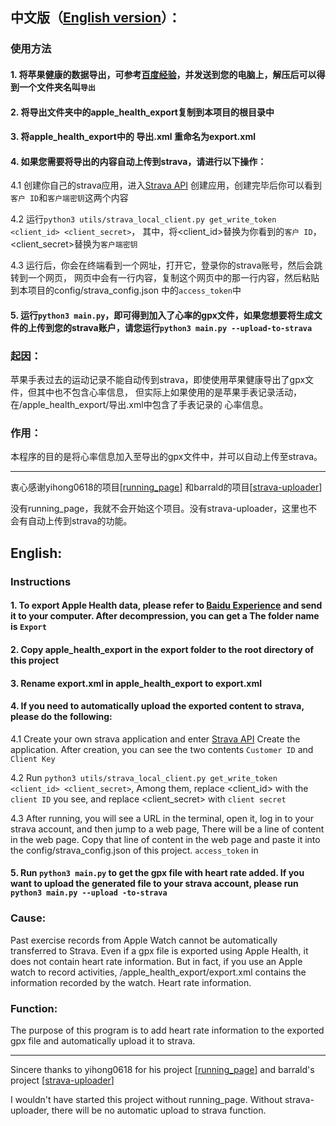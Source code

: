 ## 中文版（[English version](#English)）：

### 使用方法

#### 1. 将苹果健康的数据导出，可参考[百度经验](https://jingyan.baidu.com/article/e9fb46e167cc6b3421f766e1.html)，并发送到您的电脑上，解压后可以得到一个文件夹名叫`导出`

#### 2. 将导出文件夹中的apple_health_export复制到本项目的根目录中

#### 3. 将apple_health_export中的 导出.xml 重命名为export.xml

#### 4. 如果您需要将导出的内容自动上传到strava，请进行以下操作：

4.1 创建你自己的strava应用，进入[Strava API](https://www.strava.com/settings/api)
创建应用，创建完毕后你可以看到`客户 ID`和`客户端密钥`这两个内容

4.2 运行`python3 utils/strava_local_client.py get_write_token <client_id> <client_secret>`，
其中，将<client_id>替换为你看到的`客户 ID`，<client_secret>替换为`客户端密钥`

4.3
运行后，你会在终端看到一个网址，打开它，登录你的strava账号，然后会跳转到一个网页，
网页中会有一行内容，复制这个网页中的那一行内容，然后粘贴到本项目的config/strava_config.json
中的`access_token`中

#### 5. 运行`python3 main.py`，即可得到加入了心率的gpx文件，如果您想要将生成文件的上传到您的strava账户，请您运行`python3 main.py --upload-to-strava`

### 起因：

苹果手表过去的运动记录不能自动传到strava，即使使用苹果健康导出了gpx文件，但其中也不包含心率信息，
但实际上如果使用的是苹果手表记录活动，在/apple_health_export/导出.xml中包含了手表记录的
心率信息。

### 作用：

本程序的目的是将心率信息加入至导出的gpx文件中，并可以自动上传至strava。

------

衷心感谢yihong0618的项目[[running_page](https://github.com/yihong0618/running_page)]
和barrald的项目[[strava-uploader](https://github.com/barrald/strava-uploader)]

没有running_page，我就不会开始这个项目。没有strava-uploader，这里也不会有自动上传到strava的功能。

## English:

### Instructions

#### 1. To export Apple Health data, please refer to [Baidu Experience](https://jingyan.baidu.com/article/e9fb46e167cc6b3421f766e1.html) and send it to your computer. After decompression, you can get a The folder name is `Export`

#### 2. Copy apple_health_export in the export folder to the root directory of this project

#### 3. Rename export.xml in apple_health_export to export.xml

#### 4. If you need to automatically upload the exported content to strava, please do the following:

4.1 Create your own strava application and enter [Strava API](https://www.strava.com/settings/api)
Create the application. After creation, you can see the two contents `Customer ID` and `Client Key`

4.2 Run `python3 utils/strava_local_client.py get_write_token <client_id> <client_secret>`,
Among them, replace <client_id> with the `client ID` you see, and replace <client_secret> with `client secret`

4.3
After running, you will see a URL in the terminal, open it, log in to your strava account, and then jump to a web page,
There will be a line of content in the web page. Copy that line of content in the web page and paste it into the config/strava_config.json of this project.
`access_token` in

#### 5. Run `python3 main.py` to get the gpx file with heart rate added. If you want to upload the generated file to your strava account, please run `python3 main.py --upload -to-strava`

### Cause:

Past exercise records from Apple Watch cannot be automatically transferred to Strava. Even if a gpx file is exported using Apple Health, it does not contain heart rate information.
But in fact, if you use an Apple watch to record activities, /apple_health_export/export.xml contains the information recorded by the watch.
Heart rate information.

### Function:

The purpose of this program is to add heart rate information to the exported gpx file and automatically upload it to strava.

------

Sincere thanks to yihong0618 for his project [[running_page](https://github.com/yihong0618/running_page)]
and barrald's project [[strava-uploader](https://github.com/barrald/strava-uploader)]

I wouldn't have started this project without running_page. Without strava-uploader, there will be no automatic upload to strava function.
